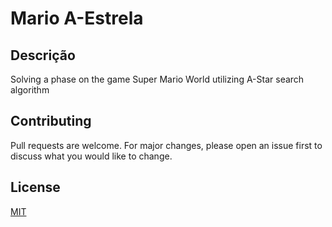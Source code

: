 # Mario A-Estrela

## Descrição
Solving a phase on the game Super Mario World utilizing A-Star search algorithm

## Contributing

Pull requests are welcome. For major changes, please open an issue first
to discuss what you would like to change.

## License

[MIT](https://choosealicense.com/licenses/mit/)